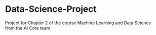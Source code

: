 # Data-Science-Project
Project for Chapter 2 of the course Machine Learning and Data Science from the AI Core team

